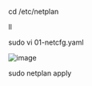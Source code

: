cd /etc/netplan

ll

sudo vi 01-netcfg.yaml

![image](https://github.com/nemoisthebest/network/assets/167675622/8b5c15a6-d245-43a2-805b-e546b5f000e1)

sudo netplan apply
